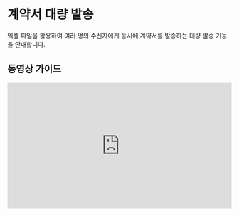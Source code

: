 # 계약서 대량 발송

엑셀 파일을 활용하여 여러 명의 수신자에게 동시에 계약서를 발송하는 대량 발송 기능을 안내합니다.


## 동영상 가이드

<div style="position: relative; padding-bottom: 56.25%; height: 0; overflow: hidden; max-width: 100%;">
  <iframe style="position: absolute; top: 0; left: 0; width: 100%; height: 100%;" src="https://www.youtube.com/embed/ya5kQZBOIsg" title="SIGNPASS 커스텀 계약서 만들기" frameborder="0" allow="accelerometer; autoplay; clipboard-write; encrypted-media; gyroscope; picture-in-picture; web-share" allowfullscreen></iframe>
</div>

